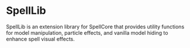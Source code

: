 # SpellLib
SpellLib is an extension library for SpellCore that provides utility functions for model manipulation, particle effects, and vanilla model hiding to enhance spell visual effects.
